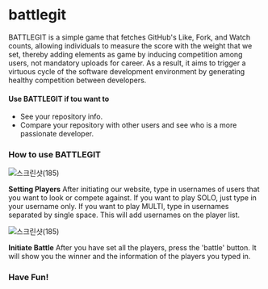 # battlegit

BATTLEGIT is a simple game that fetches GitHub's Like, Fork, and Watch counts, allowing individuals to measure the score with the weight that we set, thereby adding elements as game by inducing competition among users, not mandatory uploads for career. As a result, it aims to trigger a virtuous cycle of the software development environment by generating healthy competition between developers.

#### Use BATTLEGIT if tou want to
* See your repository info.
* Compare your repository with other users and see who is a more passionate developer.

### How to use BATTLEGIT
![스크린샷(185)](https://user-images.githubusercontent.com/90498337/169689353-460c080f-6a25-4eea-967e-ab7d0002c2d5.png)

**Setting Players**
After initiating our website, type in usernames of users that you want to look or compete against.
If you want to play SOLO, just type in your username only.
If you want to play MULTI, type in usernames separated by single space.
This will add usernames on the player list.


![스크린샷(185)](https://user-images.githubusercontent.com/90498337/169689956-462aef38-0e31-4b5f-ba18-bf4f26ce7df6.png)

**Initiate Battle**
After you have set all the players, press the 'battle' button.
It will show you the winner and the information of the players you typed in.

### Have Fun!
